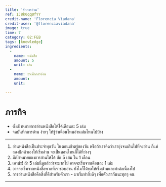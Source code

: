```yaml
---
title: 'รักการอ่าน'
ref: 1J8k0qqUfYY
credit-name: 'Florencia Viadana'
credit-user: '@florenciaviadana'
image: true
time: 7
category: 02:FEB
tags: [knowledge]
ingredients:
  -
    name: หนังสือ
    amount: 5
    unit: เล่ม
  -
    name: บันทึกการอ่าน
    amount:
    unit:

---
```


# ภารกิจ
 - ตั้งเป้าหมายการอ่านหนังสือให้ได้เดือนละ 5 เล่ม
 - จดบันทึกการอ่าน ง่ายๆ ให้รู้ว่าเดือนไหนอ่านเล่มไหนไปบ้าง

---
1. อ่านหนังสือเป็นประจำทุกวัน ในตอนเช้าตรู่ของวัน หรือถ้าเราคิดว่าเรายุ่งจนเกินไปที่จะอ่าน ก็แค่ลองฝึกตัวเองให้เริ่มอ่าน จะเป็นตอนไหนก็ได้ที่ว่างๆ
2. มีเป้าหมายของการอ่านให้ได้ สัก 5 เล่ม ใน 1 เดือน
3. เอาน่ะ! ถ้า 5 เล่มนี่ดูแล้วว่าจะมากไป อาจจะเริ่มจากเดือนละ 1 เล่ม
4. อาจจะเริ่มจากหนังสือพวกที่เราชอบอ่าน ยังไงก็ได้ขอให้เริ่มอ่านและทำต่อเนื่องไป
5. การอ่านหนังสือคือสิ่งที่ดีสำหรับตัวเรา - มาเริ่มทำสิ่งดีๆ เพื่อตัวเรากันนะทุกๆ คน

---
